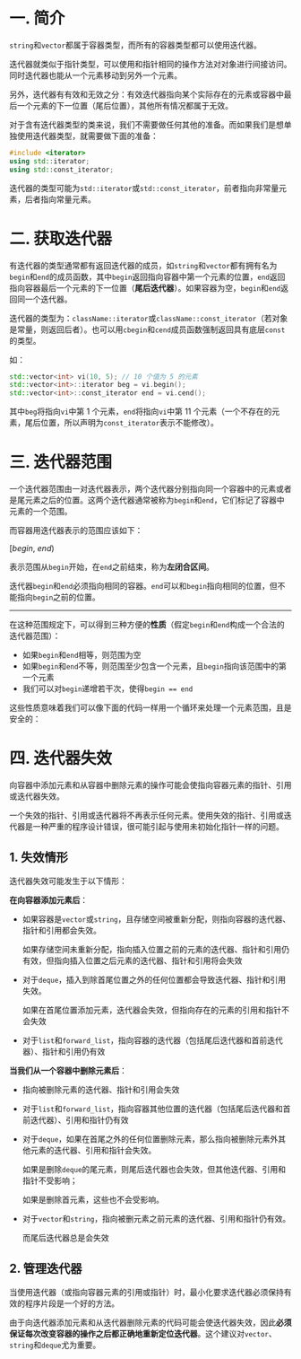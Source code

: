 # 一. 简介

`string`和`vector`都属于容器类型，而所有的容器类型都可以使用迭代器。

迭代器就类似于指针类型，可以使用和指针相同的操作方法对对象进行间接访问。同时迭代器也能从一个元素移动到另外一个元素。

另外，迭代器有有效和无效之分：有效迭代器指向某个实际存在的元素或容器中最后一个元素的下一位置（尾后位置），其他所有情况都属于无效。

对于含有迭代器类型的类来说，我们不需要做任何其他的准备。而如果我们是想单独使用迭代器类型，就需要做下面的准备：

```c++
#include <iterator>
using std::iterator;
using std::const_iterator;
```

迭代器的类型可能为`std::iterator`或`std::const_iterator`，前者指向非常量元素，后者指向常量元素。



# 二. 获取迭代器

有迭代器的类型通常都有返回迭代器的成员，如`string`和`vector`都有拥有名为`begin`和`end`的成员函数，其中`begin`返回指向容器中第一个元素的位置，`end`返回指向容器最后一个元素的下一位置（**尾后迭代器**）。如果容器为空，`begin`和`end`返回同一个迭代器。

迭代器的类型为：`className::iterator`或`className::const_iterator`（若对象是常量，则返回后者）。也可以用`cbegin`和`cend`成员函数强制返回具有底层`const`的类型。

如：

```c++
std::vector<int> vi(10, 5);	// 10 个值为 5 的元素
std::vector<int>::iterator beg = vi.begin();
std::vector<int>::const_iterator end = vi.cend();
```

其中`beg`将指向`vi`中第 1 个元素，`end`将指向`vi`中第 11 个元素（一个不存在的元素，尾后位置，所以声明为`const_iterator`表示不能修改）。



# 三. 迭代器范围

一个迭代器范围由一对迭代器表示，两个迭代器分别指向同一个容器中的元素或者是尾元素之后的位置。这两个迭代器通常被称为`begin`和`end`，它们标记了容器中元素的一个范围。

而容器用迭代器表示的范围应该如下：

$[begin,\ end)$

表示范围从`begin`开始，在`end`之前结束，称为**左闭合区间**。

迭代器`begin`和`end`必须指向相同的容器。`end`可以和`begin`指向相同的位置，但不能指向`begin`之前的位置。

****

在这种范围规定下，可以得到三种方便的**性质**（假定`begin`和`end`构成一个合法的迭代器范围）：

- 如果`begin`和`end`相等，则范围为空
- 如果`begin`和`end`不等，则范围至少包含一个元素，且`begin`指向该范围中的第一个元素
- 我们可以对`begin`递增若干次，使得`begin == end`

这些性质意味着我们可以像下面的代码一样用一个循环来处理一个元素范围，且是安全的：



# 四. 迭代器失效

向容器中添加元素和从容器中删除元素的操作可能会使指向容器元素的指针、引用或迭代器失效。

一个失效的指针、引用或迭代器将不再表示任何元素。使用失效的指针、引用或迭代器是一种严重的程序设计错误，很可能引起与使用未初始化指针一样的问题。

## 1. 失效情形

迭代器失效可能发生于以下情形：

**在向容器添加元素后**：

- 如果容器是`vector`或`string`，且存储空间被重新分配，则指向容器的迭代器、指针和引用都会失效。

  如果存储空间未重新分配，指向插入位置之前的元素的迭代器、指针和引用仍有效，但指向插入位置之后元素的迭代器、指针和引用将会失效

- 对于`deque`，插入到除首尾位置之外的任何位置都会导致迭代器、指针和引用失效。

  如果在首尾位置添加元素，迭代器会失效，但指向存在的元素的引用和指针不会失效

- 对于`list`和`forward_list`，指向容器的迭代器（包括尾后迭代器和首前迭代器）、指针和引用仍有效

**当我们从一个容器中删除元素后**：

- 指向被删除元素的迭代器、指针和引用会失效

- 对于`list`和`forward_list`，指向容器其他位置的迭代器（包括尾后迭代器和首前迭代器）、引用和指针仍有效

- 对于`deque`，如果在首尾之外的任何位置删除元素，那么指向被删除元素外其他元素的迭代器、引用和指针会失效。

  如果是删除`deque`的尾元素，则尾后迭代器也会失效，但其他迭代器、引用和指针不受影响；

  如果是删除首元素，这些也不会受影响。

- 对于`vector`和`string`，指向被删元素之前元素的迭代器、引用和指针仍有效。

  而尾后迭代器总是会失效



## 2. 管理迭代器

当使用迭代器（或指向容器元素的引用或指针）时，最小化要求迭代器必须保持有效的程序片段是一个好的方法。

由于向迭代器添加元素和从迭代器删除元素的代码可能会使迭代器失效，因此**必须保证每次改变容器的操作之后都正确地重新定位迭代器**。这个建议对`vector`、`string`和`deque`尤为重要。
